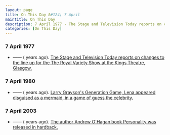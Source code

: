```yaml
---
layout: page
title: On This Day &#124; 7 April
maintitle: On This Day
description: 7 April 1977 - The Stage and Television Today reports on changes to the line up for the The Royal Variety Show at the Kings Theatre, Glasgow. 7 April 1980 - Larry Grayson's Generation Game, Lena appeared disguised as a mermaid, in a game of guess the celebrity. 7 April 2003 - The author Andrew O'Hagan book Personality was released in hardback.
categories: [On This Day]
---
```


### 7 April 1977
* —— (<span id="age1"></span> years ago). [The Stage and Television Today reports on changes to the line up for the The Royal Variety Show at the Kings Theatre, Glasgow.](/the%20stage%20and%20television%20today/1977/04/07/the-stage-and-television-today.html)

### 7 April 1980
* —— (<span id="age2"></span> years ago). [Larry Grayson's Generation Game, Lena appeared disguised as a mermaid, in a game of guess the celebrity.](/bbc%20one/1980/04/07/larry-graysons-generation-game.html)

### 7 April 2003
* —— (<span id="age3"></span> years ago). [The author Andrew O'Hagan book Personality was released in hardback.](/books/2003/04/07/personality.html#hardback)

<!-- Script for calculating number of years ago -->
<script>
var dob = '19770407';
var year = Number(dob.substr(0, 4));
var month = Number(dob.substr(4, 2)) - 1;
var day = Number(dob.substr(6, 2));
var today = new Date();
var age1 = today.getFullYear() - year;
if (today.getMonth() < month || (today.getMonth() == month && today.getDate() < day)) {
  age1--;
}
document.getElementById("age1").innerHTML=age1;

var dob = '19800407';
var year = Number(dob.substr(0, 4));
var month = Number(dob.substr(4, 2)) - 1;
var day = Number(dob.substr(6, 2));
var today = new Date();
var age2 = today.getFullYear() - year;
if (today.getMonth() < month || (today.getMonth() == month && today.getDate() < day)) {
  age2--;
}
document.getElementById("age2").innerHTML=age2;

var dob = '20030407';
var year = Number(dob.substr(0, 4));
var month = Number(dob.substr(4, 2)) - 1;
var day = Number(dob.substr(6, 2));
var today = new Date();
var age3 = today.getFullYear() - year;
if (today.getMonth() < month || (today.getMonth() == month && today.getDate() < day)) {
  age3--;
}
document.getElementById("age3").innerHTML=age3;
</script>

